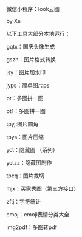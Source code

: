 微信小程序：look云图

by Xe



以下工具大部分本地运行：



gqtx：国庆头像生成 


gszh：图片格式转换  

jsy：图片加水印  

jyps：简单图片ps  

pt：多图拼一图  

pt1：多图拼一图 

tpyj:图片圆角  

tpys：图片压缩  

yct：隐藏图  （系列）

yctzz：隐藏图制作

tpcq：图片裁切

mjx：买家秀图（第三方接口）

zftj：字符统计

emoj：emoji表情分类大全

img2pdf：多图转pdf


